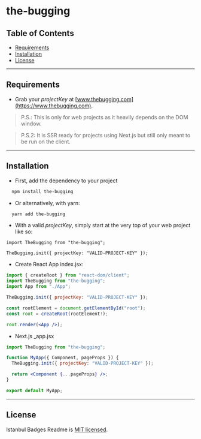# the-bugging

## Table of Contents

- [Requirements](#requirements)
- [Installation](#installation)
- [License](#license)

---

## Requirements

- Grab your _projectKey_ at [www.thebugging.com](https://www.thebugging.com).

> P.S.: This is only for web projects as it heavily depends on the DOM window.

> P.S.2: It is SSR ready for projects using Next.js but still only meant to be run on the client.

---

## Installation

- First, add the dependency to your project

```bash
  npm install the-bugging
```

- Or alternatively, with yarn:

```bash
  yarn add the-bugging
```

- With a valid _projectKey_, simply start at the very top of your web project like so:

```tsx
import TheBugging from "the-bugging";

TheBugging.init({ projectKey: "VALID-PROJECT-KEY" });
```

- Create React App index.jsx:

```jsx
import { createRoot } from "react-dom/client";
import TheBugging from "the-bugging";
import App from "./App";

TheBugging.init({ projectKey: "VALID-PROJECT-KEY" });

const rootElement = document.getElementById("root");
const root = createRoot(rootElement!);

root.render(<App />);
```

- Next.js \_app.jsx

```jsx
import TheBugging from "the-bugging";

function MyApp({ Component, pageProps }) {
  TheBugging.init({ projectKey: "VALID-PROJECT-KEY" });

  return <Component {...pageProps} />;
}

export default MyApp;
```

---

## License

Istanbul Badges Readme is [MIT licensed](./LICENSE).

